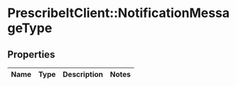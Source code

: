 # PrescribeItClient::NotificationMessageType

## Properties
Name | Type | Description | Notes
------------ | ------------- | ------------- | -------------

